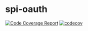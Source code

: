 # spi-oauth

[![Code Coverage Report](https://github.com/redhat-appstudio/service-provider-integration-oauth/actions/workflows/codecov.yaml/badge.svg)](https://github.com/redhat-appstudio/service-provider-integration-oauth/actions/workflows/codecov.yaml)
[![codecov](https://codecov.io/gh/redhat-appstudio/service-provider-integration-oauth/branch/master/graph/badge.svg?token=kdeoeJcs0A)](https://codecov.io/gh/redhat-appstudio/service-provider-integration-oauth)


